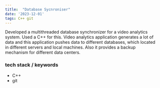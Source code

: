 ```yaml
---
title:  "Database Sycnroniser"
date: '2023-12-01'
tags: C++ git
---
```



Developed a multithreaded database synchronizer for a video analytics system. Used a C++ for this. Video analytics application generates a lot of data and this application pushes data to different databases, which located in different servers and local machines. Also it provides a backup mechanism for different data centers.

### tech stack / keywords
- C++
- git
